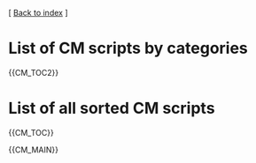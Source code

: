 [ [Back to index](README.md) ]

<!--
This file is generated automatically - don't edit!
-->

# List of CM scripts by categories

{{CM_TOC2}}

# List of all sorted CM scripts 

{{CM_TOC}}


{{CM_MAIN}}

<br>
<br>
<br>
<br>
<br>
<br>
<br>
<br>
<br>
<br>
<br>
<br>
<br>
<br>
<br>
<br>
<br>
<br>
<br>
<br>
<br>
<br>
<br>
<br>
<br>
<br>
<br>
<br>
<br>
<br>
<br>
<br>
<br>

